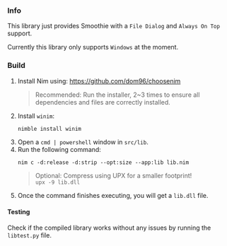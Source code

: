 ### Info
This library just provides Smoothie with a `File Dialog` and `Always On Top` support.

Currently this library only supports `Windows` at the moment.

### Build
1. Install Nim using: https://github.com/dom96/choosenim      
    > Recommended: Run the installer, 2~3 times to ensure all dependencies and files are correctly installed.
2. Install `winim`:
    ```
    nimble install winim
    ```
3. Open a `cmd | powershell` window in `src/lib`.
4. Run the following command:
    ```ps
    nim c -d:release -d:strip --opt:size --app:lib lib.nim
    ```
    > Optional: Compress using UPX for a smaller footprint!        
    `upx -9 lib.dll`
5. Once the command finishes executing, you will get a `lib.dll` file.
#### Testing
Check if the compiled library works without any issues by running the `libtest.py` file.